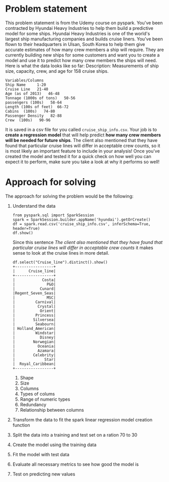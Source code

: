 

# Problem statement

   This problem statement is from the Udemy course on pyspark.
   You've been contracted by Hyundai Heavy Industries to help them build a predictive model for some ships. 
Hyundai Heavy Industries is one of the world's largest ship manufacturing companies and builds cruise liners.
You've been flown to their headquarters in Ulsan, South Korea to help them give accurate estimates of how many crew members a ship will require.
They are currently building new ships for some customers and want you to create a model and use it to predict how many crew members the ships will need.
Here is what the data looks like so far:
    Description: Measurements of ship size, capacity, crew, and age for 158 cruise
    ships.

    Variables/Columns
    Ship Name     1-20
    Cruise Line   21-40
    Age (as of 2013)   46-48
    Tonnage (1000s of tons)   50-56
    passengers (100s)   58-64
    Length (100s of feet)  66-72
    Cabins  (100s)   74-80
    Passenger Density   82-88
    Crew  (100s)   90-96

It is saved in a csv file for you called `cruise_ship_info.csv`. Your job is to **create a regression model** that will help predict **how many crew members will be needed for future ships**. 
The client also mentioned that they have found that particular cruise lines will differ in acceptable crew counts, so it is most likely an important feature to include in your analysis! 
Once you've created the model and tested it for a quick check on how well you can expect it to perform, make sure you take a look at why it performs so well!


# Approach for solving

The approach for solving the problem would be the following:

1.  Understand the data
    
        from pyspark.sql import SparkSession
        spark = SparkSession.builder.appName('hyundai').getOrCreate()
        df = spark.read.csv('cruise_ship_info.csv', inferSchema=True, header=True)
        df.show()
    
    Since this sentence *The client also mentioned that they have found that particular cruise lines will differ in acceptable crew counts* it makes sense to look at the cruise lines in more detail.
    
        df.select("Cruise_line").distinct().show()
        +-----------------+
        |      Cruise_line|
        +-----------------+
        |            Costa|
        |              P&O|
        |           Cunard|
        |Regent_Seven_Seas|
        |              MSC|
        |         Carnival|
        |          Crystal|
        |           Orient|
        |         Princess|
        |        Silversea|
        |         Seabourn|
        | Holland_American|
        |         Windstar|
        |           Disney|
        |        Norwegian|
        |          Oceania|
        |          Azamara|
        |        Celebrity|
        |             Star|
        |  Royal_Caribbean|
        +-----------------+
    
    1.  Shape
    2.  Size
    3.  Columns
    4.  Types of colums
    5.  Range of numeric types
    6.  Redundancy
    7.  Relationship between columns
2.  Transform the data to fit the spark linear regression model creation function
3.  Split the data into a training and test set on a ration 70 to 30
4.  Create the model using the training data
5.  Fit the model with test data
6.  Evaluate all necessary metrics to see how good the model is
7.  Test on predicting new values

